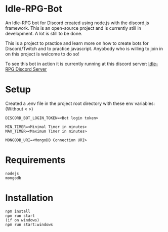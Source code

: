 # Idle-RPG-Bot
An Idle-RPG bot for Discord created using node.js with the discord.js framework.
This is an open-source project and is currently still in development. A lot is still to be done.

This is a project to practice and learn more on how to create bots for Discord/Twitch and to practice javascript.
Anyobody who is willing to join in on this project is welcome to do so!

To see this bot in action it is currently running at this discord server:
[Idle-RPG Discord Server](https://discord.gg/nAEBTcj)

# Setup
Created a .env file in the project root directory with these env variables: (Without < >)
```
DISCORD_BOT_LOGIN_TOKEN=<Bot login token>

MIN_TIMER=<Minimal Timer in minutes>
MAX_TIMER=<Maximum Timer in minutes>

MONGODB_URI=<MongoDB Connection URI>
```

# Requirements
```
nodejs
mongodb
```

# Installation
```
npm install
npm run start
(if on windows)
npm run start:windows
```